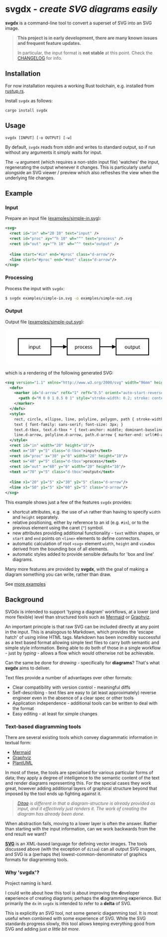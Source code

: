 # **svgdx** - _create SVG diagrams easily_

**svgdx** is a command-line tool to convert a superset of SVG into an SVG image.

> **This project is in early development, there are many known issues and frequent feature updates.**
>
> In particular, the input format is **not stable** at this point. Check the [CHANGELOG](CHANGELOG.md) for info.

## Installation

For now installation requires a working Rust toolchain, e.g. installed from [rustup.rs](https://rustup.rs).

Install `svgdx` as follows:

    cargo install svgdx

## Usage

    svgdx [INPUT] [-o OUTPUT] [-w]

By default, `svgdx` reads from stdin and writes to standard output, so if run without any
arguments it simply waits for input.

The `-w` argument (which requires a non-stdin input file) 'watches' the input,
regenerating the output whenever it changes. This is particularly useful alongside
an SVG viewer / preview which also refreshes the view when the underlying file changes.

## Example

### Input

Prepare an input file ([examples/simple-in.svg](examples/simple-in.svg)):

```xml
<svg>
  <rect id="in" wh="20 10" text="input" />
  <rect id="proc" xy="^h 10" wh="^" text="process" />
  <rect id="out" xy="^h 10" wh="^" text="output" />

  <line start="#in" end="#proc" class="d-arrow"/>
  <line start="#proc" end="#out" class="d-arrow"/>
</svg>
```

### Processing

Process the input with `svgdx`:

```bash
$ svgdx examples/simple-in.svg -o examples/simple-out.svg
```

### Output
Output file ([examples/simple-out.svg](examples/simple-out.svg)):

![](examples/simple-out.svg)

which is a rendering of the following generated SVG:

```xml
<svg version="1.1" xmlns="http://www.w3.org/2000/svg" width="96mm" height="22mm" viewBox="-8 -6 96 22">
  <defs>
    <marker id="d-arrow" refX="1" refY="0.5" orient="auto-start-reverse" markerWidth="5" markerHeight="5" viewBox="0 0 1 1">
      <path d="M 0 0 1 0.5 0 1" style="stroke-width: 0.2; stroke: context-stroke; fill: context-fill; stroke-dasharray: none;"/>
    </marker>
  </defs>
  <style>
    rect, circle, ellipse, line, polyline, polygon, path { stroke-width: 0.5; stroke: black; fill: none; }
    text { font-family: sans-serif; font-size: 3px; }
    text.d-tbox, text.d-tbox * { text-anchor: middle; dominant-baseline: central; }
    line.d-arrow, polyline.d-arrow, path.d-arrow { marker-end: url(#d-arrow); }
  </style>
  <rect id="in" width="20" height="10"/>
  <text x="10" y="5" class="d-tbox">input</text>
  <rect id="proc" x="30" y="0" width="20" height="10"/>
  <text x="40" y="5" class="d-tbox">process</text>
  <rect id="out" x="60" y="0" width="20" height="10"/>
  <text x="70" y="5" class="d-tbox">output</text>

  <line x1="20" y1="5" x2="30" y2="5" class="d-arrow"/>
  <line x1="50" y1="5" x2="60" y2="5" class="d-arrow"/>
</svg>
```

This example shows just a few of the features `svgdx` provides:

* shortcut attributes, e.g. the use of `wh` rather than having to specify `width` and `height` separately.
* relative positioning, either by reference to an id (e.g. `#in`), or to the previous element using the caret (`^`) symbol.
* new attributes providing additional functionality - `text` within shapes, or `start` and `end` points on `<line>` elements to define connectors.
* automatic calculation of root `<svg>` element `width`, `height` and `viewBox` derived from the bounding box of all elements.
* automatic styles added to provide sensible defaults for 'box and line' diagrams.

Many more features are provided by **svgdx**, with the goal of making a diagram something you can write, rather than draw.

See [more examples](examples/README.md)

## Background

SVGdx is intended to support 'typing a diagram' workflows, at a lower (and more flexible) level than structured tools such as [Mermaid](https://mermaid.js.org) or [Graphviz](https://graphviz.org).

An important principle is that raw SVG can be included directly at any point in the input. This is analogous to Markdown, which provides the 'escape hatch' of using inline HTML tags. Markdown has been incredibly successful as a text based format allowing simple text files to carry both semantic and simple style information. Being able to do both of those in a single workflow - just by _typing_ - allows a flow which would otherwise not be achievable.

Can the same be done for _drawing_ - specifically for **diagrams**? That's what **svgdx** aims to deliver.

Text files provide a number of advantages over other formats:
* Clear compatibility with version control - meaningful diffs
* Self-describing - text files are easy to (at least approximately) reverse engineer even in the absence of a clear spec or other tools
* Application independence - additional tools can be written to deal with the format
* Easy editing - at least for simple changes

### Text-based diagramming tools

There are several existing tools which convey diagrammatic information in textual form:

* [Mermaid](https://mermaid.js.org)
* [Graphviz](https://graphviz.org)
* [PlantUML](https://plantuml.com)

In most of these, the tools are specialised for various particular forms of data; they apply a degree of intelligence to the semantic content of the text and render diagrams representing this. For the special cases they work great, however adding additional layers of graphical structure beyond that imposed by the tool ends up fighting against it.

> _[Ditaa](https://ditaa.sourceforge.net) is different in that a diagram-structure is already provided as input, and it effectively just renders it. The work of creating the diagram has already been done._

When abstraction fails, moving to a lower layer is often the answer. Rather than starting with the input information, can we work backwards from the end result we want?

**[SVG](https://en.wikipedia.org/wiki/SVG)** is an XML-based language for defining vector images. The tools discussed above (with the exception of `ditaa`) can all output SVG images, and SVG is a (perhaps _the_)  lowest-common-denominator of graphics formats for diagramming tools.


### Why 'svgdx'?

Project naming is hard.

I could write about how this tool is about improving the **d**eveloper e**x**perience of creating diagrams; perhaps the **d**iagramming e**x**perience. But primarily the `dx` in `svgdx` is intended to refer to a __delta__ of SVG.

This is explicitly an _SVG_ tool, not some generic diagamming tool. It is most useful when combined with some experience of SVG.
While the SVG standards progress slowly, this tool allows keeping everything good from SVG and adding just _a little bit more_.
